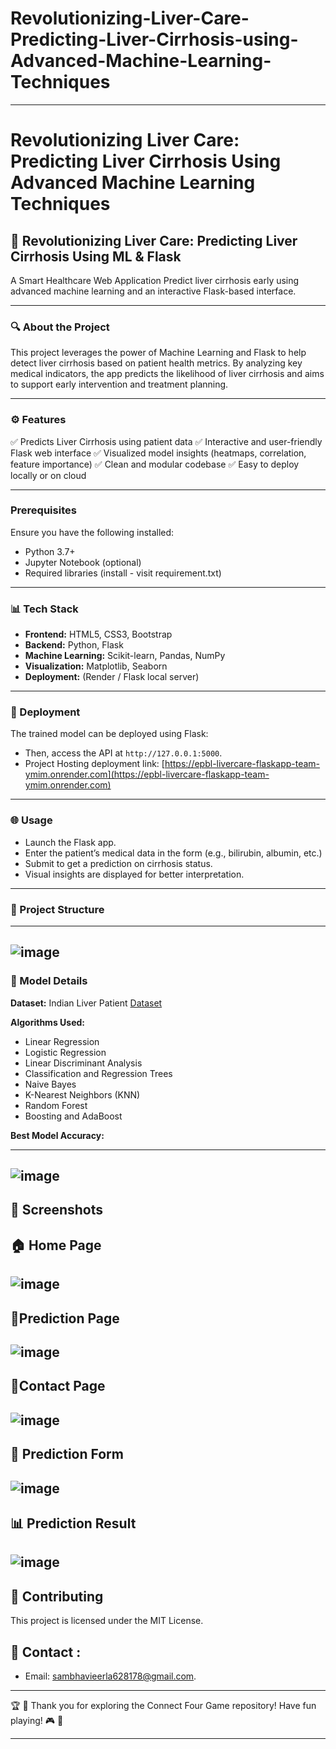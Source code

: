 # Revolutionizing-Liver-Care-Predicting-Liver-Cirrhosis-using-Advanced-Machine-Learning-Techniques
---
# Revolutionizing Liver Care: Predicting Liver Cirrhosis Using Advanced Machine Learning Techniques

## 🧠 Revolutionizing Liver Care: Predicting Liver Cirrhosis Using ML & Flask

A Smart Healthcare Web Application Predict liver cirrhosis early using advanced machine learning and an interactive Flask-based interface.

---

### 🔍 About the Project

This project leverages the power of Machine Learning and Flask to help detect liver cirrhosis based on patient health metrics. By analyzing key medical indicators, the app predicts the likelihood of liver cirrhosis and aims to support early intervention and treatment planning.

---

### ⚙️ Features

✅ Predicts Liver Cirrhosis using patient data
✅ Interactive and user-friendly Flask web interface
✅ Visualized model insights (heatmaps, correlation, feature importance)
✅ Clean and modular codebase
✅ Easy to deploy locally or on cloud

---

### Prerequisites

Ensure you have the following installed:

* Python 3.7+
* Jupyter Notebook (optional)
* Required libraries (install - visit requirement.txt)

---

### 📊 Tech Stack

* **Frontend:** HTML5, CSS3, Bootstrap
* **Backend:** Python, Flask
* **Machine Learning:** Scikit-learn, Pandas, NumPy
* **Visualization:** Matplotlib, Seaborn
* **Deployment:** (Render / Flask local server)

---

### 🚀 Deployment

The trained model can be deployed using Flask:

* Then, access the API at `http://127.0.0.1:5000`.
* Project Hosting deployment link: [https://epbl-livercare-flaskapp-team-ymim.onrender.com](https://epbl-livercare-flaskapp-team-ymim.onrender.com)

---

### 🌐 Usage

* Launch the Flask app.
* Enter the patient’s medical data in the form (e.g., bilirubin, albumin, etc.)
* Submit to get a prediction on cirrhosis status.
* Visual insights are displayed for better interpretation.

---

### 📁 Project Structure

---
![image](https://github.com/user-attachments/assets/eebcc2fc-2cc7-42d5-8ce3-37bcd7b96c46)
---

### 🧠 Model Details

**Dataset:** Indian Liver Patient [Dataset](https://www.kaggle.com/datasets/)

**Algorithms Used:**

* Linear Regression
* Logistic Regression
* Linear Discriminant Analysis
* Classification and Regression Trees
* Naive Bayes
* K-Nearest Neighbors (KNN)
* Random Forest
* Boosting and AdaBoost

**Best Model Accuracy:**

---

![image](https://github.com/user-attachments/assets/7e8595fe-f3d6-4a67-b1cf-57cdb6f11231)
---
📸 Screenshots
---
🏠 Home Page
---
![image](https://github.com/user-attachments/assets/16c93b07-6316-4fe7-b098-60d76927b14c)
---
🧩Prediction Page
---
![image](https://github.com/user-attachments/assets/a47360f3-3071-4d4e-b3c0-c42026a87651)
---
📮Contact Page
---
![image](https://github.com/user-attachments/assets/62c694c2-18e1-4f83-bb29-73ed196aad5f)
---
🧪 Prediction Form
---
![image](https://github.com/user-attachments/assets/ca6205cd-0903-41ca-a631-0fd33eb0a507)
---
📊 Prediction Result
---
![image](https://github.com/user-attachments/assets/9c91cd19-00cf-4f0a-b52e-b14e07f94492)
---
🤝 Contributing
---
This project is licensed under the MIT License.

📧 Contact :
---
* Email: [sambhavieerla628178@gmail.com](mailto:sambhavieerla6281785773@gmail.com).
 ---
🏆 🌟 Thank you for exploring the Connect Four Game repository! Have fun playing! 🎮 🎉

---







